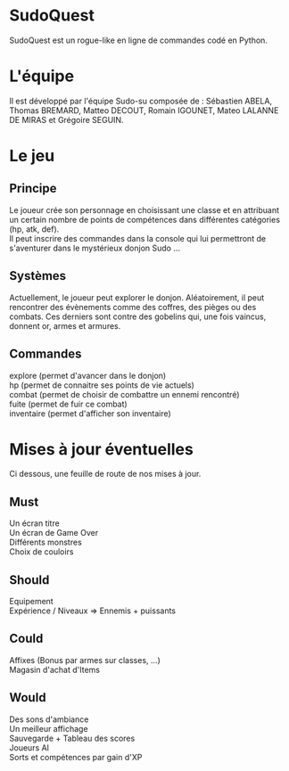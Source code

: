# SudoQuest

SudoQuest est un rogue-like en ligne de commandes codé en Python.

# L'équipe

Il est développé par l'équipe Sudo-su composée de : Sébastien ABELA, Thomas BREMARD, Matteo DECOUT, Romain IGOUNET, Mateo LALANNE DE MIRAS et Grégoire SEGUIN.

# Le jeu
## Principe

Le joueur crée son personnage en choisissant une classe et en attribuant un certain nombre de points de compétences dans différentes catégories (hp, atk, def).  
Il peut inscrire des commandes dans la console qui lui permettront de s'aventurer dans le mystérieux donjon Sudo …


## Systèmes

Actuellement, le joueur peut explorer le donjon. Aléatoirement, il peut rencontrer des évènements comme des coffres, des pièges ou des combats. Ces derniers sont contre des gobelins qui, une fois vaincus, donnent or, armes et armures.

## Commandes
explore (permet d'avancer dans le donjon)  
hp (permet de connaitre ses points de vie actuels)  
combat (permet de choisir de combattre un ennemi rencontré)  
fuite (permet de fuir ce combat)  
inventaire (permet d'afficher son inventaire)  


# Mises à jour éventuelles

Ci dessous, une feuille de route de nos mises à jour.

## Must
Un écran titre  
Un écran de Game Over  
Différents monstres  
Choix de couloirs  


## Should
Equipement  
Expérience / Niveaux => Ennemis + puissants   

## Could
Affixes (Bonus par armes sur classes, ...)  
Magasin d'achat d'Items  

## Would
Des sons d'ambiance  
Un meilleur affichage  
Sauvegarde + Tableau des scores  
Joueurs AI  
Sorts et compétences par gain d'XP  